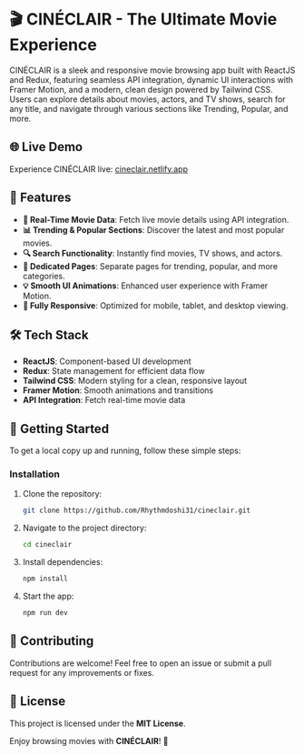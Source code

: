 # 🎬 CINÉCLAIR - The Ultimate Movie Experience

CINÉCLAIR is a sleek and responsive movie browsing app built with ReactJS and Redux, featuring seamless API integration, dynamic UI interactions with Framer Motion, and a modern, clean design powered by Tailwind CSS. Users can explore details about movies, actors, and TV shows, search for any title, and navigate through various sections like Trending, Popular, and more.

## 🌐 Live Demo
Experience CINÉCLAIR live: [cineclair.netlify.app](https://cineclair.netlify.app/)

## 📌 Features
- **🎥 Real-Time Movie Data**: Fetch live movie details using API integration.
- **📊 Trending & Popular Sections**: Discover the latest and most popular movies.
- **🔍 Search Functionality**: Instantly find movies, TV shows, and actors.
- **📄 Dedicated Pages**: Separate pages for trending, popular, and more categories.
- **💡 Smooth UI Animations**: Enhanced user experience with Framer Motion.
- **📱 Fully Responsive**: Optimized for mobile, tablet, and desktop viewing.

## 🛠️ Tech Stack
- **ReactJS**: Component-based UI development
- **Redux**: State management for efficient data flow
- **Tailwind CSS**: Modern styling for a clean, responsive layout
- **Framer Motion**: Smooth animations and transitions
- **API Integration**: Fetch real-time movie data

## 🚀 Getting Started
To get a local copy up and running, follow these simple steps:

### Installation
1. Clone the repository:
   ```bash
   git clone https://github.com/Rhythmdoshi31/cineclair.git
   ```
2. Navigate to the project directory:
   ```bash
   cd cineclair
   ```
3. Install dependencies:
   ```bash
   npm install
   ```
4. Start the app:
   ```bash
   npm run dev
   ```

## 🤝 Contributing
Contributions are welcome! Feel free to open an issue or submit a pull request for any improvements or fixes.

## 📄 License
This project is licensed under the **MIT License**.

Enjoy browsing movies with **CINÉCLAIR**! 🍿

